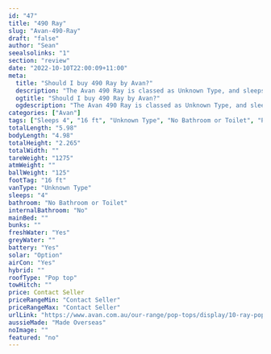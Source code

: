 ```yaml
---
id: "47"
title: "490 Ray"
slug: "Avan-490-Ray"
draft: "false"
author: "Sean"
seealsolinks: "1"
section: "review"
date: "2022-10-10T22:00:09+11:00"
meta:
  title: "Should I buy 490 Ray by Avan?"
  description: "The Avan 490 Ray is classed as Unknown Type, and sleeps 4 people. It is Made Overseas and comes in at 16 ft. It generally has No Bathroom or Toilet."
  ogtitle: "Should I buy 490 Ray by Avan?"
  ogdescription: "The Avan 490 Ray is classed as Unknown Type, and sleeps 4 people. It is Made Overseas and comes in at 16 ft. It generally has No Bathroom or Toilet."
categories: ["Avan"]
tags: ["Sleeps 4", "16 ft", "Unknown Type", "No Bathroom or Toilet", "Pop top", "Price Unknown", "Made Overseas"]
totalLength: "5.98"
bodyLength: "4.98"
totalHeight: "2.265"
totalWidth: ""
tareWeight: "1275"
atmWeight: ""
ballWeight: "125"
footTag: "16 ft"
vanType: "Unknown Type"
sleeps: "4"
bathroom: "No Bathroom or Toilet"
internalBathroom: "No"
mainBed: ""
bunks: ""
freshWater: "Yes"
greyWater: ""
battery: "Yes"
solar: "Option"
airCon: "Yes"
hybrid: ""
roofType: "Pop top"
towHitch: ""
price: Contact Seller
priceRangeMin: "Contact Seller"
priceRangeMax: "Contact Seller"
urlLink: "https://www.avan.com.au/our-range/pop-tops/display/10-ray-pop-top"
aussieMade: "Made Overseas"
noImage: ""
featured: "no"
---
```

